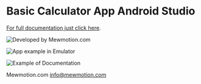 # Basic Calculator App Android Studio

[For full documentation just click here](https://mewmotion.com/2022/04/16/calculator-app-android-studio-tutorial/).

![Developed by Mewmotion.com](https://i0.wp.com/mewmotion.com/wp-content/uploads/2022/04/calculatorwp.png?w=840&ssl=1)

![App example in Emulator](https://i0.wp.com/mewmotion.com/wp-content/uploads/2022/04/emulator.jpg?w=629&ssl=1)

![Example of Documentation](https://i0.wp.com/mewmotion.com/wp-content/uploads/2022/04/splitmode.jpg?resize=1024,508&ssl=1)

Mewmotion.com
info@mewmotion.com
